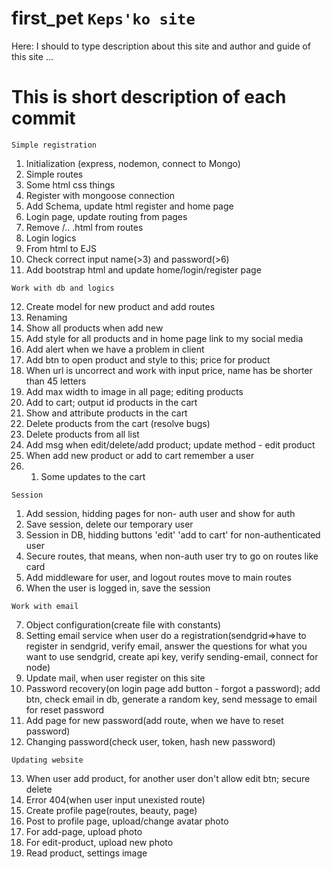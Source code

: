 # first_pet `Keps'ko site`

Here: I should to type description about this site and author and guide of this site
...

# This is short description of each commit

`Simple registration`

1. Initialization (express, nodemon, connect to Mongo)
2. Simple routes
3. Some html css things
4. Register with mongoose connection
5. Add Schema, update html register and home page
6. Login page, update routing from pages
7. Remove /.. .html from routes
8. Login logics
9. From html to EJS
10. Check correct input name(>3) and password(>6)
11. Add bootstrap html and update home/login/register page

`Work with db and logics`

12. Create model for new product and add routes
13. Renaming
14. Show all products when add new
15. Add style for all products and in home page link to my social media
16. Add alert when we have a problem in client
17. Add btn to open product and style to this; price for product
18. When url is uncorrect and work with input price, name has be shorter than 45 letters
19. Add max width to image in all page; editing products
20. Add to cart; output id products in the cart
21. Show and attribute products in the cart
22. Delete products from the cart (resolve bugs)
23. Delete products from all list
24. Add msg when edit/delete/add product; update method - edit product
25. When add new product or add to cart remember a user
26. 1. Some updates to the cart

`Session`

1. Add session, hidding pages for non- auth user and show for auth
2. Save session, delete our temporary user
3. Session in DB, hidding buttons 'edit' 'add to cart' for non-authenticated user
4. Secure routes, that means, when non-auth user try to go on routes like card
5. Add middleware for user, and logout routes move to main routes
6. When the user is logged in, save the session

`Work with email`

7. Object configuration(create file with constants)
8. Setting email service when user do a registration(sendgrid=>have to register in sendgrid, verify email, answer the questions for what you want to use sendgrid, create api key, verify sending-email, connect for node)
9. Update mail, when user register on this site
10. Password recovery(on login page add button - forgot a password); add btn, check email in db, generate a random key, send message to email for reset password
11. Add page for new password(add route, when we have to reset password)
12. Changing password(check user, token, hash new password)

`Updating website`

13. When user add product, for another user don't allow edit btn; secure delete
14. Error 404(when user input unexisted route)
15. Create profile page(routes, beauty, page)
16. Post to profile page, upload/change avatar photo
17. For add-page, upload photo
18. For edit-product, upload new photo
19. Read product, settings image

<!-- `Deploy` -->
<!-- 1.Secure keys -->
